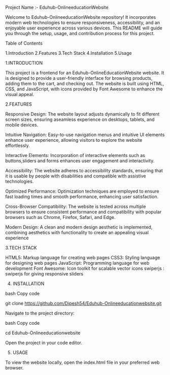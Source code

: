 Project Name :- Eduhub-OnlineeducationWebsite

Welcome to Eduhub-OnlineeducationWebsite  repository!  It incorporates modern web technologies to ensure responsiveness, accessibility, and an enjoyable user experience across various devices.
This README will guide you through the setup, usage, and contribution process for this project.

Table of Contents

1.Introduction
2.Features
3.Tech Stack
4.Installation
5.Usage


1.INTRODUCTION

This project is a  frontend for an Eduhub-OnlineEducationWebsite website. It is designed to provide a user-friendly interface for browsing products, adding them to the cart, and checking out. The website is built using HTML, CSS, and JavaScript, with icons provided by Font Awesome to enhance the visual appeal.


2.FEATURES


Responsive Design: The website layout adjusts dynamically to fit different screen sizes, ensuring aseamless experience on desktops, tablets, and mobile devices.

Intuitive Navigation: Easy-to-use navigation menus and intuitive UI elements enhance user experience, allowing visitors to explore the website effortlessly.

Interactive Elements: Incorporation of interactive elements such as buttons,sliders and forms enhances user engagement and interactivity.

Accessibility: The website adheres to accessibility standards, ensuring that it is usable by people with disabilities and compatible with assistive technologies.

Optimized Performance: Optimization techniques are employed to ensure fast loading times and smooth performance, enhancing user satisfaction.

Cross-Browser Compatibility: The website is tested across multiple browsers to ensure consistent performance and compatibility with popular browsers such as Chrome, Firefox, Safari, and Edge.

Modern Design: A clean and modern design aesthetic is implemented, combining aesthetics with functionality to create an appealing visual experience



3.TECH STACK

HTML5: Markup language for creating web pages
CSS3: Styling language for designing web pages
JavaScript: Programming language for web development
Font Awesome: Icon toolkit for scalable vector icons
swiperjs : swiperjs for giving responsive sliders


4. INSTALLATION

bash
Copy code

git clone https://github.com/Dipesh54/Eduhub-Onlineeducationwebsite.git


Navigate to the project directory:

bash
Copy code

cd Eduhub-Onlineeducationwebsite

Open the project in your code editor.


5. USAGE

To view the website locally, open the index.html file in your preferred web browser.